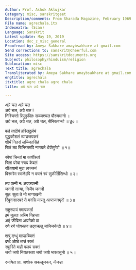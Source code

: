 ```yaml
---
Author: Prof. Ashok Aklujkar
Category: misc, sanskritgeet
Description/comments: From Sharada Magazine, February 1969
File name: agrechala.itx
Indexextra: (Scan)
Language: Sanskrit
Latest update: May 19, 2019
Location: doc_z_misc_general
Proofread by: Ameya Sakhare amaybsakhare at gmail.com
Send corrections to: sanskrit@cheerful.com
Site access: https://sanskritdocuments.org
Subject: philosophy/hinduism/religion
Sublocation: misc
Text title: agrechala
Transliterated by: Ameya Sakhare amaybsakhare at gmail.com
engtitle: agrechala
itxtitle: agre chala agre chala
title: अग्रे चल अग्रे चल

---
```

  
 अग्रे चल अग्रे चल   
अग्रे चल, अग्रे चल !  
निश्चिन्तो रिपुकुपितः सज्जश्चल पौरुषभानो ।  
अग्रे चल, अग्रे चल, अग्रे चल, सैनिकबन्धो ॥ ध्रु०॥  
  
बलं त्वदीयं हस्तिदुर्लभं  
युद्धकौशलं व्याघ्रजयकरं  
शौर्यं नितरां लज्जितसिंहं  
चित्रं तव चिन्तितमपि नामयते धैर्यसुमेरो ॥ १॥  
  
स्वेषां चिन्तां मा कार्षीस्त्वं  
चितां परेषां रचय केवलं  
रक्षिष्यामो मुदा त्वज्जनं  
विस्मरेम स्वप्नेऽपि न वचनं स्वं सुकीर्तिसिन्धो ॥ २॥  
  
तव पत्नी नः अग्रजपत्नी  
जननी नान्या, निजैव जननी  
सुतः सुता ते नो भाग्यखनी  
रिपुनाशादपरं ते मनसि मास्तु आप्तजनमृदो ॥ ३॥  
  
राष्ट्रस्यायं ममापकर्ता  
इमं मूलतः अस्मि निहन्ता  
अहं जीविता अयमेको वा  
रणे रणे घोषस्तव उद्गच्छतु मानिजनेन्दो ॥ ४॥  
  
शत्रुं दग्धुं वाञ्छच्चित्तं  
दष्टे ओष्ठे तप्तं रक्तं  
स्फुरिते बाहौ वलयं सक्तं  
जयो जयो नियतस्तव जयो जयो भारतसूनो ॥ ५॥  
  
रचयिता प्रा. अशोक अकलूजकर, कॅनडा  
  
  
  
